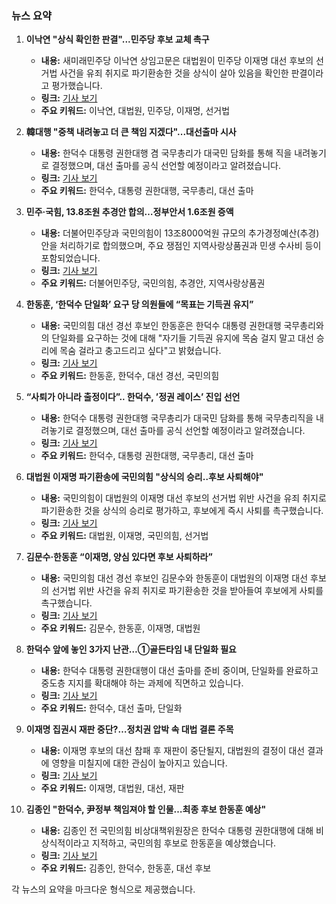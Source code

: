 ### 뉴스 요약

1. **이낙연 "상식 확인한 판결"...민주당 후보 교체 촉구**
   - **내용:** 새미래민주당 이낙연 상임고문은 대법원이 민주당 이재명 대선 후보의 선거법 사건을 유죄 취지로 파기환송한 것을 상식이 살아 있음을 확인한 판결이라고 평가했습니다.
   - **링크:** [기사 보기](https://n.news.naver.com/mnews/article/052/0002187966)
   - **주요 키워드:** 이낙연, 대법원, 민주당, 이재명, 선거법

2. **韓대행 "중책 내려놓고 더 큰 책임 지겠다"...대선출마 시사**
   - **내용:** 한덕수 대통령 권한대행 겸 국무총리가 대국민 담화를 통해 직을 내려놓기로 결정했으며, 대선 출마를 공식 선언할 예정이라고 알려졌습니다.
   - **링크:** [기사 보기](https://n.news.naver.com/mnews/article/277/0005586845)
   - **주요 키워드:** 한덕수, 대통령 권한대행, 국무총리, 대선 출마

3. **민주·국힘, 13.8조원 추경안 합의…정부안서 1.6조원 증액**
   - **내용:** 더불어민주당과 국민의힘이 13조8000억원 규모의 추가경정예산(추경)안을 처리하기로 합의했으며, 주요 쟁점인 지역사랑상품권과 민생 수사비 등이 포함되었습니다.
   - **링크:** [기사 보기](https://n.news.naver.com/mnews/article/586/0000102509)
   - **주요 키워드:** 더불어민주당, 국민의힘, 추경안, 지역사랑상품권

4. **한동훈, ‘한덕수 단일화’ 요구 당 의원들에 “목표는 기득권 유지”**
   - **내용:** 국민의힘 대선 경선 후보인 한동훈은 한덕수 대통령 권한대행 국무총리와의 단일화를 요구하는 것에 대해 "자기들 기득권 유지에 목숨 걸지 말고 대선 승리에 목숨 걸라고 충고드리고 싶다"고 밝혔습니다.
   - **링크:** [기사 보기](https://n.news.naver.com/mnews/article/366/0001073884)
   - **주요 키워드:** 한동훈, 한덕수, 대선 경선, 국민의힘

5. **“사퇴가 아니라 출정이다”.. 한덕수, ’정권 레이스’ 진입 선언**
   - **내용:** 한덕수 대통령 권한대행 국무총리가 대국민 담화를 통해 국무총리직을 내려놓기로 결정했으며, 대선 출마를 공식 선언할 예정이라고 알려졌습니다.
   - **링크:** [기사 보기](https://n.news.naver.com/mnews/article/661/0000054593)
   - **주요 키워드:** 한덕수, 대통령 권한대행, 국무총리, 대선 출마

6. **대법원 이재명 파기환송에 국민의힘 "상식의 승리‥후보 사퇴해야"**
   - **내용:** 국민의힘이 대법원의 이재명 대선 후보의 선거법 위반 사건을 유죄 취지로 파기환송한 것을 상식의 승리로 평가하고, 후보에게 즉시 사퇴를 촉구했습니다.
   - **링크:** [기사 보기](https://n.news.naver.com/mnews/article/214/0001421793)
   - **주요 키워드:** 대법원, 이재명, 국민의힘, 선거법

7. **김문수·한동훈 “이재명, 양심 있다면 후보 사퇴하라”**
   - **내용:** 국민의힘 대선 경선 후보인 김문수와 한동훈이 대법원의 이재명 대선 후보의 선거법 위반 사건을 유죄 취지로 파기환송한 것을 받아들여 후보에게 사퇴를 촉구했습니다.
   - **링크:** [기사 보기](https://n.news.naver.com/mnews/article/018/0006002950)
   - **주요 키워드:** 김문수, 한동훈, 이재명, 대법원

8. **한덕수 앞에 놓인 3가지 난관…①골든타임 내 단일화 필요**
   - **내용:** 한덕수 대통령 권한대행이 대선 출마를 준비 중이며, 단일화를 완료하고 중도층 지지를 확대해야 하는 과제에 직면하고 있습니다.
   - **링크:** [기사 보기](https://n.news.naver.com/mnews/article/011/0004480855)
   - **주요 키워드:** 한덕수, 대선 출마, 단일화

9. **이재명 집권시 재판 중단?…정치권 압박 속 대법 결론 주목**
   - **내용:** 이재명 후보의 대선 참패 후 재판이 중단될지, 대법원의 결정이 대선 결과에 영향을 미칠지에 대한 관심이 높아지고 있습니다.
   - **링크:** [기사 보기](https://n.news.naver.com/mnews/article/014/0005343842)
   - **주요 키워드:** 이재명, 대법원, 대선, 재판

10. **김종인 "한덕수, 尹정부 책임져야 할 인물…최종 후보 한동훈 예상"**
    - **내용:** 김종인 전 국민의힘 비상대책위원장은 한덕수 대통령 권한대행에 대해 비상식적이라고 지적하고, 국민의힘 후보로 한동훈을 예상했습니다.
    - **링크:** [기사 보기](https://n.news.naver.com/mnews/article/025/0003438099)
    - **주요 키워드:** 김종인, 한덕수, 한동훈, 대선 후보

각 뉴스의 요약을 마크다운 형식으로 제공했습니다.